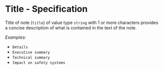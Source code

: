 # Title - Specification

Title of note (`title`) of value type `string` with 1 or more characters provides a concise description of what is contained in the text of the note.

*Examples:*

* `Details`
* `Executive summary`
* `Technical summary`
* `Impact on safety systems`
